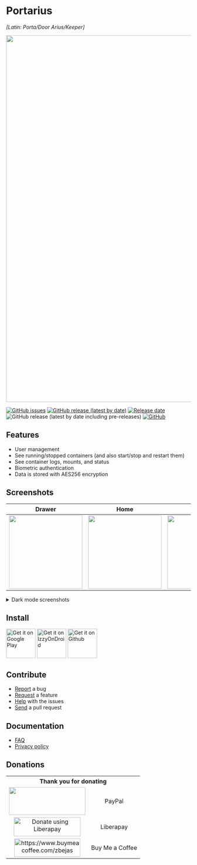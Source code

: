 # Portarius 

*[Latin: Porta/Door Arius/Keeper]*

<p align="center">
  <img width="1000" src="https://i.imgur.com/jrnn0kO.png">
</p>

[![GitHub issues](https://img.shields.io/github/issues/zbejas/portarius?color=red)](https://github.com/zbejas/portarius/issues)
[![GitHub release (latest by date)](https://img.shields.io/github/v/release/zbejas/portarius?label=Release)](https://github.com/zbejas/portarius/releases/latest)
[![Release date](https://img.shields.io/github/release-date/zbejas/portarius?labely)](https://github.com/zbejas/portarius/releases/)
![GitHub release (latest by date including pre-releases)](https://img.shields.io/github/v/release/zbejas/portarius?color=yellow&include_prereleases&label=dev-release)
[![GitHub](https://img.shields.io/github/license/zbejas/portarius)](https://github.com/zbejas/portarius/blob/master/LICENSE)

## Features

- User management
- See running/stopped containers (and also start/stop and restart them)
- See container logs, mounts, and status
- Biometric authentication
- Data is stored with AES256 encryption

## Screenshots

| Drawer | Home | Auth | Settings |
| :--: | :--: | :--: | :--: |
| <img src="https://i.imgur.com/L8CG6hG.jpeg" width="200"> | <img src="https://i.imgur.com/jbblbfZ.jpeg" width="200"> | <img src="https://i.imgur.com/ETl1vpC.jpeg" width="200"> | <img src="https://i.imgur.com/oNxU12R.jpeg" width="200"> |

<details>
  <summary>Dark mode screenshots</summary>
  
| Drawer | Home | Auth | Settings |
| :--: | :--: | :--: | :--: |
| <img src="https://i.imgur.com/1cmRnmb.jpeg" width="200"> | <img src="https://i.imgur.com/yAKqI9S.jpeg" width="200"> | <img src="https://i.imgur.com/N6MqvTx.jpeg" width="200"> | <img src="https://i.imgur.com/IRjzCYd.jpeg" width="200"> |

</details>

## Install

[<img src="https://play.google.com/intl/en_us/badges/static/images/badges/en_badge_web_generic.png" alt="Get it on Google Play" height="80">](https://play.google.com/store/apps/details?id=si.zbe.portarius)
[<img src="https://gitlab.com/IzzyOnDroid/repo/-/raw/master/assets/IzzyOnDroid.png" alt="Get it on IzzyOnDroid" height="80">](https://apt.izzysoft.de/fdroid/index/apk/si.zbe.portarius)
[<img src="https://censorship.no/img/github-badge.png" alt="Get it on Github" height="80">](https://github.com/zbejas/portarius/releases)

## Contribute

- [Report](https://github.com/zbejas/portarius/issues/new?assignees=&labels=&template=bug_report.md&title=) a bug
- [Request](https://github.com/zbejas/portarius/issues/new?assignees=&labels=&template=feature_request.md&title=) a feature
- [Help](https://github.com/zbejas/portarius/issues) with the issues
- [Send](https://docs.github.com/en/pull-requests/collaborating-with-pull-requests/proposing-changes-to-your-work-with-pull-requests/about-pull-requests) a pull request

## Documentation

- [FAQ](https://github.com/zbejas/portarius/wiki/FAQ) 
- [Privacy policy](https://github.com/zbejas/portarius/wiki/Privacy-Policy)

## Donations

<table>
  <tr>
    <th colspan="3">Thank you for donating</th>
  </tr>
  <tr>
    <td align="center"><a href="https://www.paypal.com/paypalme/zbe420"><img src="https://raw.githubusercontent.com/aha999/DonateButtons/master/Paypal.png" height="76" width="208"></a></td>
    <td align="center">PayPal</td>
</tr>
  <tr>
    <td align="center">
      <a href="https://liberapay.com/zbejas/donate"><img alt="Donate using Liberapay" src="https://liberapay.com/assets/widgets/donate.svg" height="52" width="182"></a>
    </td>
    <td align="center">Liberapay</td>
  </tr>
  <tr>
    <td align="center"><a href="https://www.buymeacoffee.com/zbejas"><img src="https://cdn.buymeacoffee.com/buttons/v2/default-yellow.png" alt="https://www.buymeacoffee.com/zbejas" height="50" width="180"></a></td>
    <td align="center">Buy Me a Coffee</a></td>
</tr>
</table>
